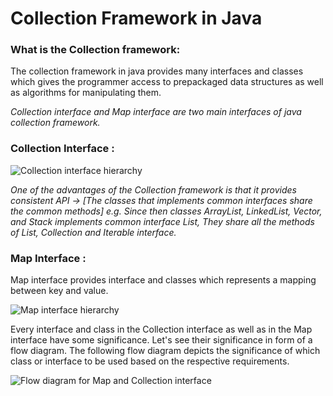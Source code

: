 # Collection Framework in Java

### What is the Collection framework: 
The collection framework in java provides many interfaces and classes which gives the programmer access to prepackaged data structures as well as algorithms for manipulating them.

_Collection interface and Map interface are two main interfaces of java collection framework._

### Collection Interface :

![**Collection interface hierarchy**](https://user-images.githubusercontent.com/22095857/108616737-446d4580-7436-11eb-96b3-dd5c056c6c77.jpg)

_One of the advantages of the Collection framework is that it provides consistent API → [The classes that implements common interfaces share the common methods] e.g. Since then classes ArrayList, LinkedList, Vector, and Stack implements common interface List, They share all the methods of List, Collection and Iterable interface._

### Map Interface :
Map interface provides interface and classes which represents a mapping between key and value.

![**Map interface hierarchy**](https://user-images.githubusercontent.com/22095857/108616723-230c5980-7436-11eb-8022-83a0b4f62c55.jpg)

Every interface and class in the Collection interface as well as in the Map interface have some significance. Let's see their significance in form of a flow diagram. The following flow diagram depicts the significance of which class or interface to be used based on the respective requirements.

![**Flow diagram for Map and Collection interface**](https://user-images.githubusercontent.com/22095857/108616735-3ddece00-7436-11eb-9450-f2000696cb00.jpg)
